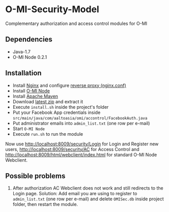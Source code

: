 # O-MI-Security-Model
Complementary authorization and access control modules for O-MI

Dependencies
------------
- Java-1.7
- O-MI Node 0.2.1

Installation
--------------
- Install [Nginx](http://nginx.org/en/) and configure [reverse proxy (nginx.conf)](https://github.com/filiroman/O-MI-Security-Model/blob/master/nginx_config/nginx.conf)
- Install [O-MI Node](https://github.com/AaltoAsia/O-MI)
- Install [Apache Maven](https://maven.apache.org/)
- Download [latest zip](https://github.com/filiroman/O-MI-Security-Model/archive/master.zip) and extract it
- Execute `install.sh` inside the project's folder
- Put your Facebook App credentials inside `src/main/java/com/aaltoasia/omi/accontrol/FacebookAuth.java`
- Put administrator emails into `admin_list.txt` (one row per e-mail)
- Start `O-MI Node`
- Execute `run.sh` to run the module

Now use [http://localhost:8009/security/Login](http://localhost:8009/security/Login) for Login and Register new users, [http://localhost:8009/security/AC](http://localhost:8009/security/AC) for Access Control and [http://localhost:8009/html/webclient/index.html](http://localhost:8009/html/webclient/index.html) for standard O-MI Node Webclient.


Possible problems
--------------
1. After authorization AC Webclient does not work and still redirects to the Login page.
    Solution: Add email you are using to register to `admin_list.txt` (one row per e-mail) and delete `OMISec.db` inside project folder, then restart the module.
